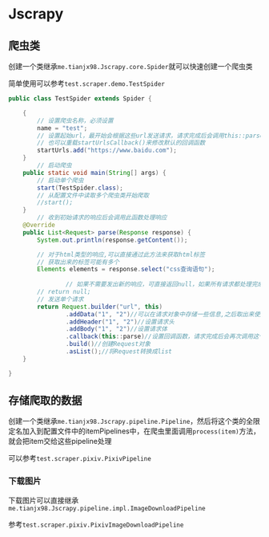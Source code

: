 # Jscrapy

## 爬虫类

创建一个类继承`me.tianjx98.Jscrapy.core.Spider`就可以快速创建一个爬虫类

简单使用可以参考`test.scraper.demo.TestSpider`

```java
public class TestSpider extends Spider {

    {
        // 设置爬虫名称，必须设置
        name = "test";
        // 设置起始url，最开始会根据这些url发送请求，请求完成后会调用this::parse函数处理响应
        // 也可以重载startUrlsCallback()来修改默认的回调函数
        startUrls.add("https://www.baidu.com");
    }
		// 启动爬虫
    public static void main(String[] args) {
      	// 启动单个爬虫
        start(TestSpider.class);
      	// 从配置文件中读取多个爬虫类开始爬取
      	//start();
    }
		// 收到初始请求的响应后会调用此函数处理响应
    @Override
    public List<Request> parse(Response response) {
        System.out.println(response.getContent());

        // 对于html类型的响应,可以直接通过此方法来获取html标签
        // 获取出来的标签可能有多个
        Elements elements = response.select("css查询语句");
      
				// 如果不需要发出新的响应，可直接返回null，如果所有请求都处理完成，爬虫自动关闭
        // return null;
        // 发送单个请求
        return Request.builder("url", this)
                .addData("1", "2")//可以在请求对象中存储一些信息,之后取出来使用
                .addHeader("1", "2")//设置请求头
                .addBody("1", "2")//设置请求体
                .callback(this::parse)//设置回调函数，请求完成后会再次调用这个函数
                .build()//创建Request对象
                .asList();//将Request转换成list
    }

}
```



## 存储爬取的数据

创建一个类继承`me.tianjx98.Jscrapy.pipeline.Pipeline`，然后将这个类的全限定名加入到配置文件中的itemPipelines中，在爬虫里面调用`process(item)`方法，就会把item交给这些pipeline处理

可以参考`test.scraper.pixiv.PixivPipeline`

### 下载图片

下载图片可以直接继承`me.tianjx98.Jscrapy.pipeline.impl.ImageDownloadPipeline`

参考`test.scraper.pixiv.PixivImageDownloadPipeline`
